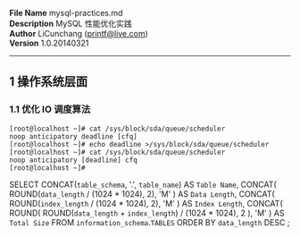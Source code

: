 **File Name** mysql-practices.md  
**Description**  MySQL 性能优化实践  
**Author** LiCunchang (printf@live.com)  
**Version** 1.0.20140321  

------

## 1 操作系统层面

### 1.1 优化 IO 调度算法

    [root@localhost ~]# cat /sys/block/sda/queue/scheduler
    noop anticipatory deadline [cfq]
    [root@localhost ~]# echo deadline >/sys/block/sda/queue/scheduler
    [root@localhost ~]# cat /sys/block/sda/queue/scheduler
    noop anticipatory [deadline] cfq
    [root@localhost ~]#



SELECT 
  CONCAT(`table_schema`, '.', `table_name`) AS `Table Name`,
  CONCAT(
    ROUND(`data_length` / (1024 * 1024), 2),
    'M'
  ) AS `Data Length`,
  CONCAT(
    ROUND(`index_length` / (1024 * 1024), 2),
    'M'
  ) AS `Index Length`,
  CONCAT(
    ROUND(
      ROUND(`data_length` + `index_length`) / (1024 * 1024),
      2
    ),
    'M'
  ) AS `Total Size` 
FROM
  `information_schema`.`TABLES` 
ORDER BY `data_length` DESC ;































